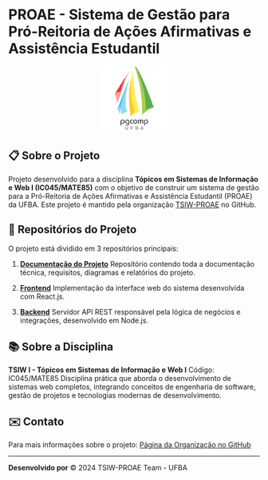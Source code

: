 # PROAE - Sistema de Gestão para Pró-Reitoria de Ações Afirmativas e Assistência Estudantil

<div align="center">
  <img src="../img/logo_pgcomp.png" alt="Logo PROAE" width="140">
</div>

## 📋 Sobre o Projeto

Projeto desenvolvido para a disciplina **Tópicos em Sistemas de Informação e Web I (IC045/MATE85)** com o objetivo de construir um sistema de gestão para a Pró-Reitoria de Ações Afirmativas e Assistência Estudantil (PROAE) da UFBA. Este projeto é mantido pela organização [TSIW-PROAE](https://github.com/TSIW-PROAE) no GitHub.

## 🚀 Repositórios do Projeto

O projeto está dividido em 3 repositórios principais:

1. **[Documentação do Projeto](https://github.com/TSIW-PROAE/proae_documents)**
   Repositório contendo toda a documentação técnica, requisitos, diagramas e relatórios do projeto.

2. **[Frontend](https://github.com/TSIW-PROAE/proae_frontend)**
   Implementação da interface web do sistema desenvolvida com React.js.

3. **[Backend](https://github.com/TSIW-PROAE/proae_backend)**
   Servidor API REST responsável pela lógica de negócios e integrações, desenvolvido em Node.js.

<!-- ## 🛠 Como Contribuir

1. Faça um fork do repositório desejado
2. Crie uma branch para sua feature (`git checkout -b feature/nova-feature`)
3. Commit suas mudanças (`git commit -m 'Adiciona nova feature'`)
4. Faça push para a branch (`git push origin feature/nova-feature`)
5. Abra um Pull Request -->

## 📚 Sobre a Disciplina

**TSIW I - Tópicos em Sistemas de Informação e Web I**
Código: IC045/MATE85
Disciplina prática que aborda o desenvolvimento de sistemas web completos, integrando conceitos de engenharia de software, gestão de projetos e tecnologias modernas de desenvolvimento.

## ✉️ Contato

Para mais informações sobre o projeto:
[Página da Organização no GitHub](https://github.com/TSIW-PROAE)

---

**Desenvolvido por** © 2024 TSIW-PROAE Team - UFBA
